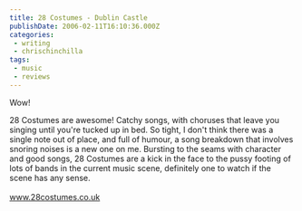 ```yaml
---
title: 28 Costumes - Dublin Castle
publishDate: 2006-02-11T16:10:36.000Z
categories:
 - writing
 - chrischinchilla
tags: 
 - music 
 - reviews
---
```


Wow!

28 Costumes are awesome! Catchy songs, with choruses that leave you singing until you're tucked up in bed. So tight, I don't think there was a single note out of place, and full of humour, a song breakdown that involves snoring noises is a new one on me. Bursting to the seams with character and good songs, 28 Costumes are a kick in the face to the pussy footing of lots of bands in the current music scene, definitely one to watch if the scene has any sense.<br><br><a href='https://www.28costumes.co.uk' target='_blank'>www.28costumes.co.uk</a>
